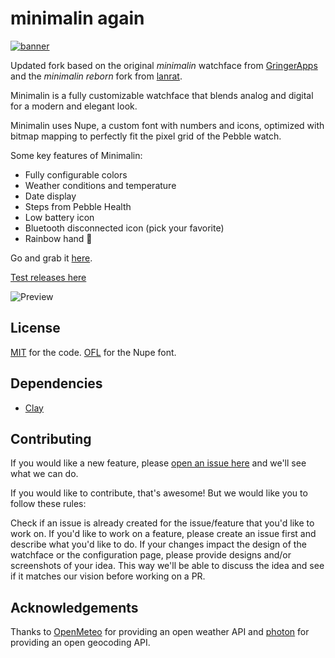 # minimalin again

[![banner](design/store/marketing-banner.png)](#)

Updated fork based on the original *minimalin* watchface from [GringerApps](https://github.com/GringerApps/minimalin) and 
the *minimalin reborn* fork from [lanrat](https://github.com/lanrat/minimalin-reborn).

Minimalin is a fully customizable watchface that blends analog and digital for a modern and elegant look.

Minimalin uses Nupe, a custom font with numbers and icons, optimized with bitmap mapping to perfectly fit the pixel grid of the Pebble watch.

Some key features of Minimalin:
* Fully configurable colors
* Weather conditions and temperature
* Date display
* Steps from Pebble Health
* Low battery icon
* Bluetooth disconnected icon (pick your favorite)
* Rainbow hand :rainbow:

Go and grab it [here](#).

[Test releases here](#)

![Preview](design/minimalin_preview.png)

## License

[MIT](LICENSE.md) for the code.
[OFL](design/font/LICENSE.md) for the Nupe font.

## Dependencies

* [Clay](https://github.com/pebble/clay)

## Contributing

If you would like a new feature, please [open an issue here](#) and we'll see what we can do.

If you would like to contribute, that's awesome! But we would like you to follow these rules:

Check if an issue is already created for the issue/feature that you'd like to work on. If you'd like to work on a feature, please create an issue first and describe what you'd like to do. If your changes impact the design of the watchface or the configuration page, please provide designs and/or screenshots of your idea.
This way we'll be able to discuss the idea and see if it matches our vision before working on a PR.

## Acknowledgements

Thanks to [OpenMeteo](https://open-meteo.com/) for providing an open weather API and [photon](https://photon.komoot.io/) for providing an open geocoding API. 